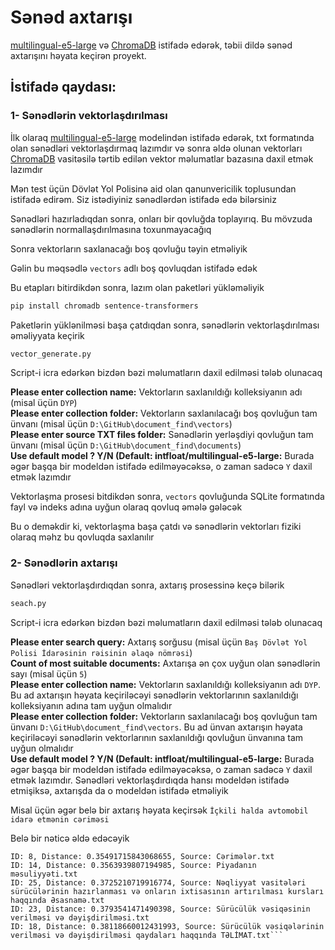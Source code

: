 # Sənəd axtarışı
[multilingual-e5-large](https://huggingface.co/intfloat/multilingual-e5-large) və [ChromaDB](https://www.trychroma.com/) istifadə edərək, təbii dildə sənəd axtarışını həyata keçirən proyekt.


## İstifadə qaydası:


### 1- Sənədlərin vektorlaşdırılması

İlk olaraq [multilingual-e5-large](https://huggingface.co/intfloat/multilingual-e5-large) modelindən istifadə edərək, txt formatında olan sənədləri vektorlaşdırmaq lazımdır və sonra əldə olunan vektorları [ChromaDB](https://www.trychroma.com/) vasitəsilə tərtib edilən vektor məlumatlar bazasına daxil etmək lazımdır

Mən test üçün Dövlət Yol Polisinə aid olan qanunvericilik toplusundan istifadə edirəm. Siz istədiyiniz sənədlərdən istifadə edə bilərsiniz

Sənədləri hazırladıqdan sonra, onları bir qovluğda toplayırıq. Bu mövzuda sənədlərin normallaşdırılmasına toxunmayacağıq

Sonra vektorların saxlanacağı boş qovluğu təyin etməliyik

Gəlin bu məqsədlə `vectors` adlı boş qovluqdan istifadə edək

Bu etapları bitirdikdən sonra, lazım olan paketləri yükləməliyik

```bash
pip install chromadb sentence-transformers
```

Paketlərin yüklənilməsi başa çatdıqdan sonra, sənədlərin vektorlaşdırılması əməliyyata keçirik

```bash
vector_generate.py
```

Script-i icra edərkən bizdən bəzi məlumatların daxil edilməsi tələb olunacaq

**Please enter collection name:** Vektorların saxlanıldığı kolleksiyanın adı (misal üçün `DYP`)<br>
**Please enter collection folder:** Vektorların saxlanılacağı boş qovluğun tam ünvanı (misal üçün `D:\GitHub\document_find\vectors`)<br>
**Please enter source TXT files folder:** Sənədlərin yerləşdiyi qovluğun tam ünvanı (misal üçün `D:\GitHub\document_find\documents`)<br>
**Use default model ? Y/N (Default: intfloat/multilingual-e5-large:** Burada əgər başqa bir modeldən istifadə edilməyəcəksə, o zaman sadəcə `Y` daxil etmək lazımdır


Vektorlaşma prosesi bitdikdən sonra, `vectors` qovluğunda SQLite formatında fayl və indeks adına uyğun olaraq qovluq əmələ gələcək

Bu o deməkdir ki, vektorlaşma başa çatdı və sənədlərin vektorları fiziki olaraq məhz bu qovluqda saxlanılır

### 2- Sənədlərin axtarışı

Sənədləri vektorlaşdırdıqdan sonra, axtarış prosessinə keçə bilərik

```bash
seach.py
```

Script-i icra edərkən bizdən bəzi məlumatların daxil edilməsi tələb olunacaq

**Please enter search query:** Axtarış sorğusu (misal üçün `Baş Dövlət Yol Polisi İdarəsinin rəisinin əlaqə nömrəsi`)<br>
**Count of most suitable documents:** Axtarışa ən çox uyğun olan sənədlərin sayı (misal üçün `5`)<br>
**Please enter collection name:** Vektorların saxlanıldığı kolleksiyanın adı `DYP`. Bu ad axtarışın həyata keçiriləcəyi sənədlərin vektorlarının saxlanıldığı kolleksiyanın adına tam uyğun olmalıdır<br>
**Please enter collection folder:** Vektorların saxlanılacağı boş qovluğun tam ünvanı `D:\GitHub\document_find\vectors`. Bu ad ünvan axtarışın həyata keçiriləcəyi sənədlərin vektorlarının saxlanıldığı qovluğun ünvanına tam uyğun olmalıdır<br>
**Use default model ? Y/N (Default: intfloat/multilingual-e5-large:** Burada əgər başqa bir modeldən istifadə edilməyəcəksə, o zaman sadəcə `Y` daxil etmək lazımdır. Sənədləri vektorlaşdırdıqda hansı modeldən istifadə etmişiksə, axtarışda da o modeldən istifadə etməliyik


Misal üçün əgər belə bir axtarış həyata keçirsək
`İçkili halda avtomobil idarə etmənin cəriməsi`

Belə bir nəticə əldə edəcəyik
```
ID: 8, Distance: 0.35491715843068655, Source: Cərimələr.txt
ID: 14, Distance: 0.3563939807194985, Source: Piyadanın məsuliyyəti.txt
ID: 25, Distance: 0.3725210719916774, Source: Nəqliyyat vasitələri sürücülərinin hazırlanması və onların ixtisasının artırılması kursları haqqında Əsasnamə.txt
ID: 23, Distance: 0.3793541471490398, Source: Sürücülük vəsiqəsinin verilməsi və dəyişdirilməsi.txt
ID: 18, Distance: 0.38118660012431993, Source: Sürücülük vəsiqələrinin verilməsi və dəyişdirilməsi qaydaları haqqında TƏLİMAT.txt```
